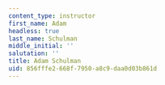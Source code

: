 ```yaml
---
content_type: instructor
first_name: Adam
headless: true
last_name: Schulman
middle_initial: ''
salutation: ''
title: Adam Schulman
uid: 856fffe2-668f-7950-a8c9-daa0d03b861d
---
```

